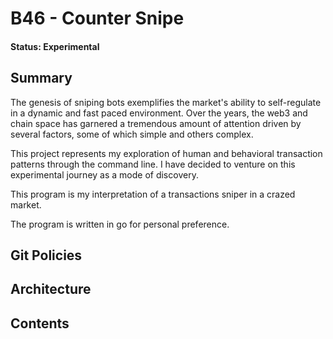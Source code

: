 # B46 - Counter Snipe
#### Status: Experimental

## Summary

The genesis of sniping bots exemplifies the market's ability to self-regulate in a dynamic and fast paced environment.
Over the years, the web3 and chain space has garnered a tremendous amount of attention driven by several factors,
some of which simple and others complex. 

This project represents my exploration of human and behavioral transaction patterns through the command line.
I have decided to venture on this experimental journey as a mode of discovery.

This program is my interpretation of a transactions sniper in a crazed market. 

The program is written in go for personal preference. 

## Git Policies

## Architecture

## Contents
